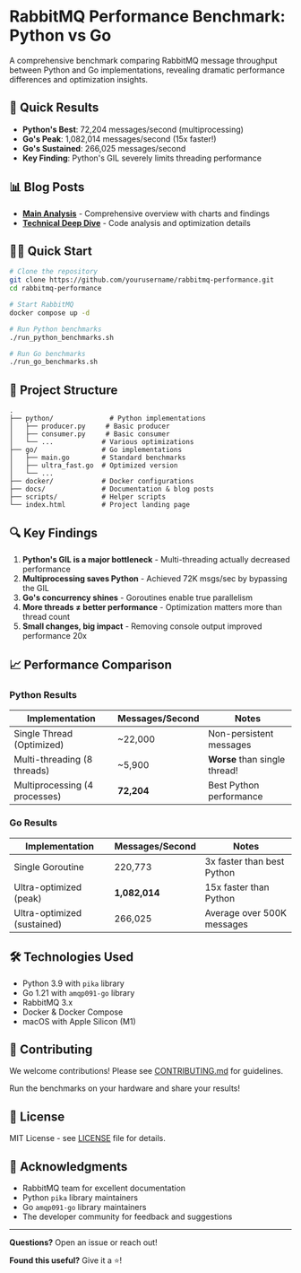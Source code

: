 # RabbitMQ Performance Benchmark: Python vs Go

A comprehensive benchmark comparing RabbitMQ message throughput between Python and Go implementations, revealing dramatic performance differences and optimization insights.

## 🚀 Quick Results

- **Python's Best**: 72,204 messages/second (multiprocessing)
- **Go's Peak**: 1,082,014 messages/second (15x faster!)
- **Go's Sustained**: 266,025 messages/second
- **Key Finding**: Python's GIL severely limits threading performance

## 📊 Blog Posts

- [**Main Analysis**](docs/blog_post.html) - Comprehensive overview with charts and findings
- [**Technical Deep Dive**](docs/blog_technical_appendix.html) - Code analysis and optimization details

## 🏃‍♂️ Quick Start

```bash
# Clone the repository
git clone https://github.com/yourusername/rabbitmq-performance.git
cd rabbitmq-performance

# Start RabbitMQ
docker compose up -d

# Run Python benchmarks
./run_python_benchmarks.sh

# Run Go benchmarks
./run_go_benchmarks.sh
```

## 📁 Project Structure

```
.
├── python/              # Python implementations
│   ├── producer.py     # Basic producer
│   ├── consumer.py     # Basic consumer
│   └── ...            # Various optimizations
├── go/                # Go implementations
│   ├── main.go        # Standard benchmarks
│   ├── ultra_fast.go  # Optimized version
│   └── ...
├── docker/            # Docker configurations
├── docs/              # Documentation & blog posts
├── scripts/           # Helper scripts
└── index.html         # Project landing page
```

## 🔍 Key Findings

1. **Python's GIL is a major bottleneck** - Multi-threading actually decreased performance
2. **Multiprocessing saves Python** - Achieved 72K msgs/sec by bypassing the GIL
3. **Go's concurrency shines** - Goroutines enable true parallelism
4. **More threads ≠ better performance** - Optimization matters more than thread count
5. **Small changes, big impact** - Removing console output improved performance 20x

## 📈 Performance Comparison

### Python Results

| Implementation | Messages/Second | Notes |
|---------------|-----------------|-------|
| Single Thread (Optimized) | ~22,000 | Non-persistent messages |
| Multi-threading (8 threads) | ~5,900 | **Worse** than single thread! |
| Multiprocessing (4 processes) | **72,204** | Best Python performance |

### Go Results

| Implementation | Messages/Second | Notes |
|---------------|-----------------|-------|
| Single Goroutine | 220,773 | 3x faster than best Python |
| Ultra-optimized (peak) | **1,082,014** | 15x faster than Python |
| Ultra-optimized (sustained) | 266,025 | Average over 500K messages |

## 🛠 Technologies Used

- Python 3.9 with `pika` library
- Go 1.21 with `amqp091-go` library  
- RabbitMQ 3.x
- Docker & Docker Compose
- macOS with Apple Silicon (M1)

## 🤝 Contributing

We welcome contributions! Please see [CONTRIBUTING.md](CONTRIBUTING.md) for guidelines.

Run the benchmarks on your hardware and share your results!

## 📄 License

MIT License - see [LICENSE](LICENSE) file for details.

## 🙏 Acknowledgments

- RabbitMQ team for excellent documentation
- Python `pika` library maintainers
- Go `amqp091-go` library maintainers
- The developer community for feedback and suggestions

---

**Questions?** Open an issue or reach out!

**Found this useful?** Give it a ⭐️!

